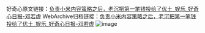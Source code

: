 好奇心原文链接：[负责小米内容策略之后，老沉把第一笔钱投给了优土_娱乐_好奇心日报-邓若虚](https://www.qdaily.com/articles/3525.html)
WebArchive归档链接：[负责小米内容策略之后，老沉把第一笔钱投给了优土_娱乐_好奇心日报-邓若虚](http://web.archive.org/web/20190623152415/https://www.qdaily.com/articles/3525.html)
![image](http://ww3.sinaimg.cn/large/007d5XDply1g3vbbopemdj30u02mi4qp)